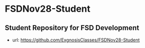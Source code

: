 # FSDNov28-Student
Student Repository for FSD Development
---
- url: https://github.com/ExgnosisClasses/FSDNov28-Student

